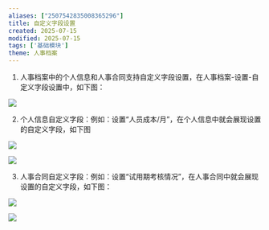 ```yaml
---
aliases: ["2507542835008365296"]
title: 自定义字段设置
created: 2025-07-15
modified: 2025-07-15
tags: ['基础模块']
theme: 人事档案
---
```


1. 人事档案中的个人信息和人事合同支持自定义字段设置，在人事档案-设置-自定义字段设置中，如下图：

![](bca560c8eb52c375f69dd02e56325bb0.jpg)

2. 个人信息自定义字段：例如：设置“人员成本/月”，在个人信息中就会展现设置的自定义字段，如下图

![](9c6ad64bfba9246826bc84e9623c37a4.jpg)

![](7eb15162dabd8ae2edfd1869b2b334ec.jpg)

3. 人事合同自定义字段：例如：设置“试用期考核情况”，在人事合同中就会展现设置的自定义字段，如下图：

![](fd60c3622449eb29907336cd7176edcc.jpg)

![](fd275f8c2b7c1ff0cb5a43ce25219088.jpg)